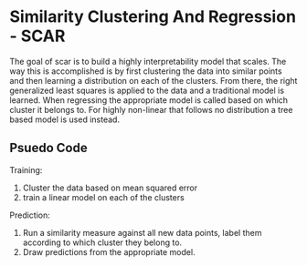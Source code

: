# Similarity Clustering And Regression - SCAR

The goal of scar is to build a highly interpretability model that scales.  The way this is accomplished is by first clustering the data into similar points and then learning a distribution on each of the clusters.  From there, the right generalized least squares is applied to the data and a traditional model is learned.  When regressing the appropriate model is called based on which cluster it belongs to.  For highly non-linear that follows no distribution a tree based model is used instead.

## Psuedo Code

Training:

1. Cluster the data based on mean squared error
2. train a linear model on each of the clusters

Prediction:

1. Run a similarity measure against all new data points, label them according to which cluster they belong to.  
2. Draw predictions from the appropriate model.

